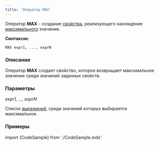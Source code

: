 ```yaml
---
title: 'Оператор MAX'
---
```


Оператор **MAX** - создание [свойства](Properties.md), реализующего нахождение [максимального](Extremum_MAX_MIN_.md) значения.

**Синтаксис** 

    MAX expr1, ..., exprN

### Описание

Оператор **MAX** создает свойство, которое возвращает максимальное значение среди значений заданных свойств.

### Параметры

*expr1, ..., exprN*

Список [выражений](Expression.md), среди значений которых выбирается максимальное.

### Примеры


import {CodeSample} from './CodeSample.mdx'

<CodeSample url="https://ru-documentation.lsfusion.org/sample?file=OperatorPropertySample&block=max"/>

